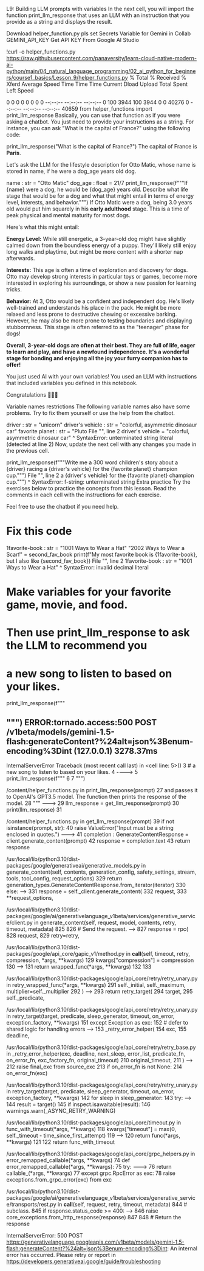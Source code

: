 L9: Building LLM prompts with variables
In the next cell, you will import the function print_llm_response that uses an LLM with an instruction that you provide as a string and displays the result.

Download helper_function.py
pls set Secrets Variable for Gemini in Collab
GEMINI_API_KEY
Get API KEY From Google AI Studio

!curl -o helper_functions.py https://raw.githubusercontent.com/panaversity/learn-cloud-native-modern-ai-python/main/04_natural_language_programming/02_ai_python_for_beginners/course1_basics/Lesson_9/helper_functions.py
  % Total    % Received % Xferd  Average Speed   Time    Time     Time  Current
                                 Dload  Upload   Total   Spent    Left  Speed

  0     0    0     0    0     0      0      0 --:--:-- --:--:-- --:--:--     0
100  3944  100  3944    0     0  40276      0 --:--:-- --:--:-- --:--:-- 40659
from helper_functions import print_llm_response
Basically, you can use that function as if you were asking a chatbot. You just need to provide your instructions as a string. For instance, you can ask "What is the capital of France?" using the following code:

print_llm_response("What is the capital of France?")
The capital of France is **Paris**. 

Let's ask the LLM for the lifestyle description for Otto Matic, whose name is stored in name, if he were a dog_age years old dog.

name : str = "Otto Matic"
dog_age : float  = 21/7
print_llm_response(f"""If {name} were a dog, he would be {dog_age} years old.
Describe what life stage that would be for a dog and what that might
entail in terms of energy level, interests, and behavior.""")
If Otto Matic were a dog, being 3.0 years old would put him squarely in his **early adulthood** stage. This is a time of peak physical and mental maturity for most dogs. 

Here's what this might entail:

**Energy Level:** While still energetic, a 3-year-old dog might have slightly calmed down from the boundless energy of a puppy. They'll likely still enjoy long walks and playtime, but might be more content with a shorter nap afterwards. 

**Interests:** This age is often a time of exploration and discovery for dogs. Otto may develop strong interests in particular toys or games, become more interested in exploring his surroundings, or show a new passion for learning tricks. 

**Behavior:**  At 3, Otto would be a confident and independent dog. He's likely well-trained and understands his place in the pack. He might be more relaxed and less prone to destructive chewing or excessive barking.  However, he may also be more prone to testing boundaries and displaying stubbornness. This stage is often referred to as the "teenager" phase for dogs!

**Overall, 3-year-old dogs are often at their best. They are full of life, eager to learn and play, and have a newfound independence. It's a wonderful stage for bonding and enjoying all the joy your furry companion has to offer!** 

You just used AI with your own variables! You used an LLM with instructions that included variables you defined in this notebook.

Congratulations 🎉🎉🎉

Variable names restrictions
The following variable names also have some problems. Try to fix them yourself or use the help from the chatbot.

driver : str = "unicorn"
driver's vehicle : str = "colorful, asymmetric dinosaur car"
favorite planet : str = "Pluto
  File "<ipython-input-6-6ac4904789bd>", line 2
    driver's vehicle = "colorful, asymmetric dinosaur car"
          ^
SyntaxError: unterminated string literal (detected at line 2)
Now, update the next cell with any changes you made in the previous cell.

print_llm_response(f"""Write me a 300 word children's story about a {driver} racing
a {driver's vehicle} for the {favorite planet} champion cup.""")
  File "<ipython-input-8-943a03f55416>", line 2
    a {driver's vehicle} for the {favorite planet} champion cup.""")
                                                                   ^
SyntaxError: f-string: unterminated string
Extra practice
Try the exercises below to practice the concepts from this lesson. Read the comments in each cell with the instructions for each exercise.

Feel free to use the chatbot if you need help.

# Fix this code
1favorite-book : str = "1001 Ways to Wear a Hat"
"2002 Ways to Wear a Scarf" = second_fav_book
print(f"My most favorite book is {1favorite-book}, but I also like {second_fav_book})
  File "<ipython-input-9-f0ea60fa9964>", line 2
    1favorite-book : str = "1001 Ways to Wear a Hat"
    ^
SyntaxError: invalid decimal literal
# Make variables for your favorite game, movie, and food.
# Then use print_llm_response to ask the LLM to recommend you
# a new song to listen to based on your likes.

print_llm_response(f"""

""")
ERROR:tornado.access:500 POST /v1beta/models/gemini-1.5-flash:generateContent?%24alt=json%3Benum-encoding%3Dint (127.0.0.1) 3278.37ms
---------------------------------------------------------------------------
InternalServerError                       Traceback (most recent call last)
<ipython-input-10-0d422ef2d352> in <cell line: 5>()
      3 # a new song to listen to based on your likes.
      4 
----> 5 print_llm_response(f"""
      6 
      7 """)

/content/helper_functions.py in print_llm_response(prompt)
     27     and passes it to OpenAI's GPT3.5 model. The function then prints the response of the model.
     28     """
---> 29     llm_response = get_llm_response(prompt)
     30     print(llm_response)
     31 

/content/helper_functions.py in get_llm_response(prompt)
     39         if not isinstance(prompt, str):
     40             raise ValueError("Input must be a string enclosed in quotes.")
---> 41         completion  : GenerateContentResponse = client.generate_content(prompt)
     42         response = completion.text
     43         return response

/usr/local/lib/python3.10/dist-packages/google/generativeai/generative_models.py in generate_content(self, contents, generation_config, safety_settings, stream, tools, tool_config, request_options)
    329                 return generation_types.GenerateContentResponse.from_iterator(iterator)
    330             else:
--> 331                 response = self._client.generate_content(
    332                     request,
    333                     **request_options,

/usr/local/lib/python3.10/dist-packages/google/ai/generativelanguage_v1beta/services/generative_service/client.py in generate_content(self, request, model, contents, retry, timeout, metadata)
    825 
    826         # Send the request.
--> 827         response = rpc(
    828             request,
    829             retry=retry,

/usr/local/lib/python3.10/dist-packages/google/api_core/gapic_v1/method.py in __call__(self, timeout, retry, compression, *args, **kwargs)
    129             kwargs["compression"] = compression
    130 
--> 131         return wrapped_func(*args, **kwargs)
    132 
    133 

/usr/local/lib/python3.10/dist-packages/google/api_core/retry/retry_unary.py in retry_wrapped_func(*args, **kwargs)
    291                 self._initial, self._maximum, multiplier=self._multiplier
    292             )
--> 293             return retry_target(
    294                 target,
    295                 self._predicate,

/usr/local/lib/python3.10/dist-packages/google/api_core/retry/retry_unary.py in retry_target(target, predicate, sleep_generator, timeout, on_error, exception_factory, **kwargs)
    151         except Exception as exc:
    152             # defer to shared logic for handling errors
--> 153             _retry_error_helper(
    154                 exc,
    155                 deadline,

/usr/local/lib/python3.10/dist-packages/google/api_core/retry/retry_base.py in _retry_error_helper(exc, deadline, next_sleep, error_list, predicate_fn, on_error_fn, exc_factory_fn, original_timeout)
    210             original_timeout,
    211         )
--> 212         raise final_exc from source_exc
    213     if on_error_fn is not None:
    214         on_error_fn(exc)

/usr/local/lib/python3.10/dist-packages/google/api_core/retry/retry_unary.py in retry_target(target, predicate, sleep_generator, timeout, on_error, exception_factory, **kwargs)
    142     for sleep in sleep_generator:
    143         try:
--> 144             result = target()
    145             if inspect.isawaitable(result):
    146                 warnings.warn(_ASYNC_RETRY_WARNING)

/usr/local/lib/python3.10/dist-packages/google/api_core/timeout.py in func_with_timeout(*args, **kwargs)
    118                 kwargs["timeout"] = max(0, self._timeout - time_since_first_attempt)
    119 
--> 120             return func(*args, **kwargs)
    121 
    122         return func_with_timeout

/usr/local/lib/python3.10/dist-packages/google/api_core/grpc_helpers.py in error_remapped_callable(*args, **kwargs)
     74     def error_remapped_callable(*args, **kwargs):
     75         try:
---> 76             return callable_(*args, **kwargs)
     77         except grpc.RpcError as exc:
     78             raise exceptions.from_grpc_error(exc) from exc

/usr/local/lib/python3.10/dist-packages/google/ai/generativelanguage_v1beta/services/generative_service/transports/rest.py in __call__(self, request, retry, timeout, metadata)
    844             # subclass.
    845             if response.status_code >= 400:
--> 846                 raise core_exceptions.from_http_response(response)
    847 
    848             # Return the response

InternalServerError: 500 POST https://generativelanguage.googleapis.com/v1beta/models/gemini-1.5-flash:generateContent?%24alt=json%3Benum-encoding%3Dint: An internal error has occurred. Please retry or report in https://developers.generativeai.google/guide/troubleshooting
